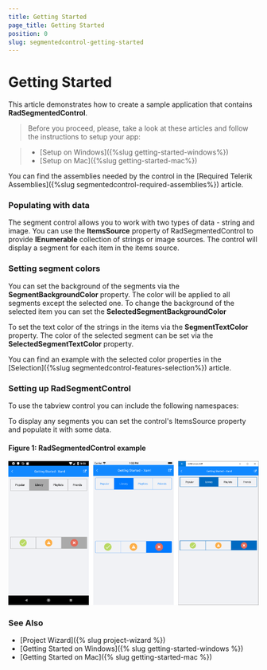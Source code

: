 ```yaml
---
title: Getting Started
page_title: Getting Started
position: 0
slug: segmentedcontrol-getting-started
---
```


# Getting Started

This article demonstrates how to create a sample application that contains **RadSegmentedControl**.

>Before you proceed, please, take a look at these articles and follow the instructions to setup your app:

>- [Setup on Windows]({%slug getting-started-windows%})
>- [Setup on Mac]({%slug getting-started-mac%})

You can find the assemblies needed by the control in the [Required Telerik Assemblies]({%slug segmentedcontrol-required-assemblies%}) article.

### Populating with data

The segment control allows you to work with two types of data - string and image. You can use the **ItemsSource** property of RadSegmentedControl to provide **IEnumerable** collection of strings or image sources. The control will display a segment for each item in the items source. 

### Setting segment colors

You can set the background of the segments via the **SegmentBackgroundColor** property. The color will be applied to all segments except the selected one. To change the background of the selected item you can set the **SelectedSegmentBackgroundColor**

To set the text color of the strings in the items via the **SegmentTextColor** property. The color of the selected segment can be set via the **SelectedSegmentTextColor** property.

You can find an example with the selected color properties in the [Selection]({%slug segmentedcontrol-features-selection%}) article.

### Setting up RadSegmentControl

To use the tabview control you can include the following namespaces:

<snippet id='xmlns-telerikinput'/>
<snippet id='ns-telerikinput'/>

To display any segments you can set the control's ItemsSource property and populate it with some data.

<snippet id='segmentcontrol-gettingstarted-xaml'/>
<snippet id='segmentcontrol-gettingstarted-csharp'/>

#### __Figure 1: RadSegmentedControl example__  
![SegmentControl example](../images/segmentcontrol-gettingstarted-0.png)

### See Also

- [Project Wizard]({% slug project-wizard %})
- [Getting Started on Windows]({% slug getting-started-windows %})
- [Getting Started on Mac]({% slug getting-started-mac %})
